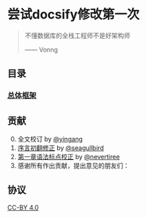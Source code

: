 # 尝试docsify修改第一次

> 不懂数据库的全栈工程师不是好架构师
>
> —— Vonng

## 目录

### [总体框架](overall.md)

## 贡献

0. 全文校订 by [@yingang](https://github.com/Vonng/ddia/commits?author=yingang)
1. [序言初翻修正](https://github.com/Vonng/ddia/commit/afb5edab55c62ed23474149f229677e3b42dfc2c) by [@seagullbird](https://github.com/Vonng/ddia/commits?author=seagullbird)
2. [第一章语法标点校正](https://github.com/Vonng/ddia/commit/973b12cd8f8fcdf4852f1eb1649ddd9d187e3644) by [@nevertiree](https://github.com/Vonng/ddia/commits?author=nevertiree)
3. 感谢所有作出贡献，提出意见的朋友们：

## 协议

[CC-BY 4.0](https://github.com/Vonng/ddia/blob/master/LICENSE)

